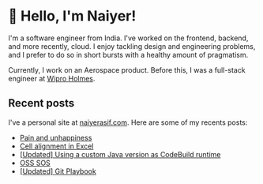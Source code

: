 # 👋 Hello, I'm Naiyer!

I'm a software engineer from India. I've worked on the frontend, backend, and more recently, cloud. I enjoy tackling design and engineering problems, and I prefer to do so in short bursts with a healthy amount of pragmatism.

Currently, I work on an Aerospace product. Before this, I was a full-stack engineer at [Wipro Holmes](https://www.wipro.com/holmes/).

## Recent posts

I've a personal site at [naiyerasif.com](https://www.naiyerasif.com). Here are some of my recents posts:

<!-- BLOG-POST-LIST:START -->
- [Pain and unhappiness](https://www.naiyerasif.com/post/2024/10/22/pain-and-unhappiness/)
- [Cell alignment in Excel](https://www.naiyerasif.com/post/2024/10/13/cell-alignment-in-excel/)
- [[Updated] Using a custom Java version as CodeBuild runtime](https://www.naiyerasif.com/post/2024/09/07/using-a-custom-java-version-as-codebuild-runtime/)
- [OSS SOS](https://www.naiyerasif.com/post/2024/10/06/oss-sos/)
- [[Updated] Git Playbook](https://www.naiyerasif.com/post/2019/03/24/git-playbook/)
<!-- BLOG-POST-LIST:END -->
